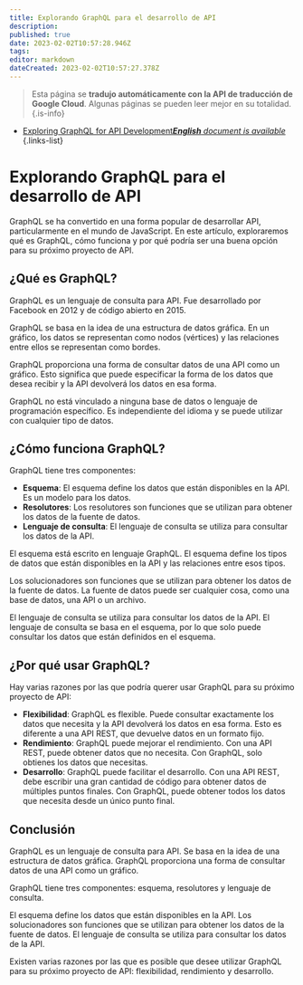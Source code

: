 ```yaml
---
title: Explorando GraphQL para el desarrollo de API
description: 
published: true
date: 2023-02-02T10:57:28.946Z
tags: 
editor: markdown
dateCreated: 2023-02-02T10:57:27.378Z
---
```


> Esta página se **tradujo automáticamente con la API de traducción de Google Cloud**.
Algunas páginas se pueden leer mejor en su totalidad.{.is-info}



- [Exploring GraphQL for API Development***English** document is available*](/en/Knowledge-base/Backend/exploring-graphql-for-api-development)
{.links-list}


# Explorando GraphQL para el desarrollo de API

GraphQL se ha convertido en una forma popular de desarrollar API, particularmente en el mundo de JavaScript. En este artículo, exploraremos qué es GraphQL, cómo funciona y por qué podría ser una buena opción para su próximo proyecto de API.

## ¿Qué es GraphQL?

GraphQL es un lenguaje de consulta para API. Fue desarrollado por Facebook en 2012 y de código abierto en 2015.

GraphQL se basa en la idea de una estructura de datos gráfica. En un gráfico, los datos se representan como nodos (vértices) y las relaciones entre ellos se representan como bordes.

GraphQL proporciona una forma de consultar datos de una API como un gráfico. Esto significa que puede especificar la forma de los datos que desea recibir y la API devolverá los datos en esa forma.

 GraphQL no está vinculado a ninguna base de datos o lenguaje de programación específico. Es independiente del idioma y se puede utilizar con cualquier tipo de datos.

## ¿Cómo funciona GraphQL?

GraphQL tiene tres componentes:

- **Esquema**: El esquema define los datos que están disponibles en la API. Es un modelo para los datos.
- **Resolutores**: Los resolutores son funciones que se utilizan para obtener los datos de la fuente de datos.
- **Lenguaje de consulta**: El lenguaje de consulta se utiliza para consultar los datos de la API.

El esquema está escrito en lenguaje GraphQL. El esquema define los tipos de datos que están disponibles en la API y las relaciones entre esos tipos.

Los solucionadores son funciones que se utilizan para obtener los datos de la fuente de datos. La fuente de datos puede ser cualquier cosa, como una base de datos, una API o un archivo.

El lenguaje de consulta se utiliza para consultar los datos de la API. El lenguaje de consulta se basa en el esquema, por lo que solo puede consultar los datos que están definidos en el esquema.

## ¿Por qué usar GraphQL?

Hay varias razones por las que podría querer usar GraphQL para su próximo proyecto de API:

- **Flexibilidad**: GraphQL es flexible. Puede consultar exactamente los datos que necesita y la API devolverá los datos en esa forma. Esto es diferente a una API REST, que devuelve datos en un formato fijo.
- **Rendimiento**: GraphQL puede mejorar el rendimiento. Con una API REST, puede obtener datos que no necesita. Con GraphQL, solo obtienes los datos que necesitas.
- **Desarrollo**: GraphQL puede facilitar el desarrollo. Con una API REST, debe escribir una gran cantidad de código para obtener datos de múltiples puntos finales. Con GraphQL, puede obtener todos los datos que necesita desde un único punto final.

## Conclusión

GraphQL es un lenguaje de consulta para API. Se basa en la idea de una estructura de datos gráfica. GraphQL proporciona una forma de consultar datos de una API como un gráfico.

GraphQL tiene tres componentes: esquema, resolutores y lenguaje de consulta.

El esquema define los datos que están disponibles en la API. Los solucionadores son funciones que se utilizan para obtener los datos de la fuente de datos. El lenguaje de consulta se utiliza para consultar los datos de la API.

Existen varias razones por las que es posible que desee utilizar GraphQL para su próximo proyecto de API: flexibilidad, rendimiento y desarrollo.